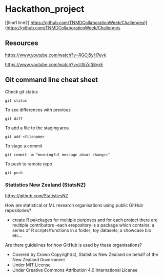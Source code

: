 # Hackathon_project

[[line1
line2]
https://github.com/TNMDCollaborationWeek/Challenges)](https://github.com/TNMDCollaborationWeek/Challenges

## Resources
https://www.youtube.com/watch?v=RGOj5yH7evk

https://www.youtube.com/watch?v=USjZcfj8yxE

## Git command line cheat sheet

Check git status

```git status```

To see differences with previous

```git diff```

To add a file to the staging area

```git add <filename>```

To stage a commit

```git commit -m "meaningful message about changes"```

To push to remote repo

```git push```

### Statistics New Zealand (StatsNZ)
https://github.com/StatisticsNZ

How are statistical or ML research organisations using public GitHub repositories?
- create R pakckages for multiple purposes and for each project there are multiple contributors
    -each erepository is a package which contains: a series of R scripts/functions in a folder; toy datasets; a showcase bio etc...

Are there guidelines for how GitHub is used by these organisations?
- Covered by Crown Copyright(c), Statistics New Zealand on behalf of the New Zealand Government
- Under MIT License
- Under Creative Commons Attribution 4.0 International License